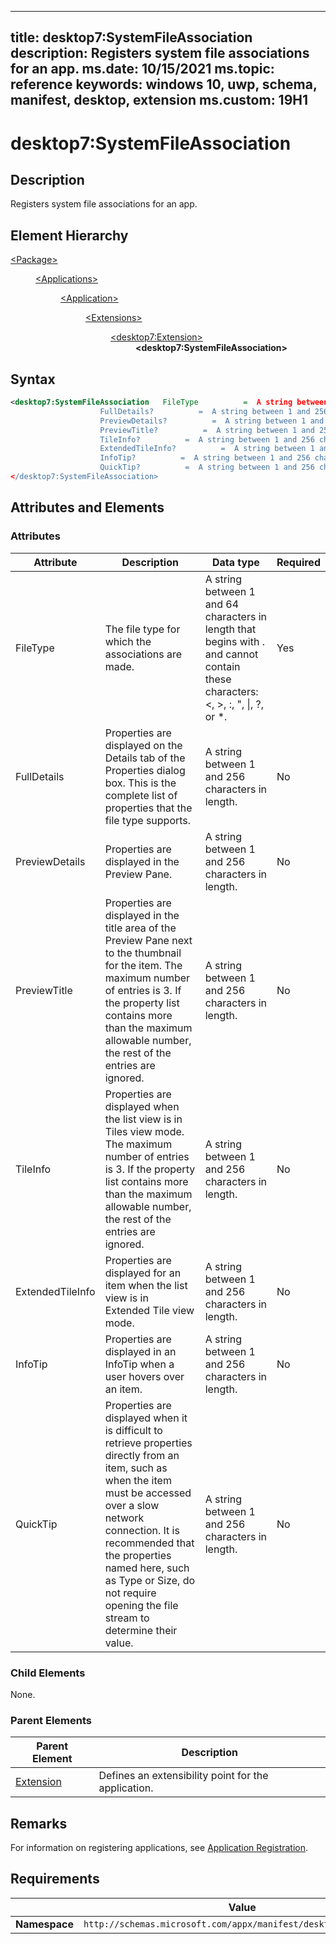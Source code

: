 ﻿---

title: desktop7:SystemFileAssociation
description: Registers system file associations for an app. 
ms.date: 10/15/2021
ms.topic: reference
keywords: windows 10, uwp, schema, manifest, desktop, extension 
ms.custom: 19H1
---

# desktop7:SystemFileAssociation

## Description
Registers system file associations for an app. 

## Element Hierarchy
<dl>
<dt><a href="element-package.md">&lt;Package&gt;</a></dt>
<dd>
<dl>
<dt><a href="element-applications.md">&lt;Applications&gt;</a></dt>
<dd>
<dl>
<dt><a href="element-application.md">&lt;Application&gt;</a></dt>
<dd>
<dl>
<dt><a href="element-1-extensions.md">&lt;Extensions&gt;</a></dt>
<dd>
<dl>
<dt><a href="element-desktop7-extension.md">&lt;desktop7:Extension&gt;</a></dt>
<dd><b>&lt;desktop7:SystemFileAssociation&gt;</b></dd>
</dl>
</dd>
</dl>
</dd>
</dl>
</dd>
</dl>
</dd>
</dl>


## Syntax
```xml
<desktop7:SystemFileAssociation   FileType          =  A string between 1 and 64 characters in length that begins with . and cannot contain these characters: <, >, :, ", |, ?, or *.
                    FullDetails?          =  A string between 1 and 256 characters in length. 
                    PreviewDetails?          =  A string between 1 and 256 characters in length. 
                    PreviewTitle?          =  A string between 1 and 256 characters in length.
                    TileInfo?          =  A string between 1 and 256 characters in length.
                    ExtendedTileInfo?          =  A string between 1 and 256 characters in length.
                    InfoTip?          =  A string between 1 and 256 characters in length.
                    QuickTip?          =  A string between 1 and 256 characters in length.>
</desktop7:SystemFileAssociation>
```



## Attributes and Elements

### Attributes

| Attribute | Description | Data type | Required |
|-----------|-------------|-----------|----------|
| FileType | The file type for which the associations are made. |  A string between 1 and 64 characters in length that begins with . and cannot contain these characters: <, >, :, ", \|, ?, or *. | Yes |
| FullDetails | Properties are displayed on the Details tab of the Properties dialog box. This is the complete list of properties that the file type supports. | A string between 1 and 256 characters in length. | No |
| PreviewDetails | Properties are displayed in the Preview Pane. | A string between 1 and 256 characters in length. | No |
| PreviewTitle | Properties are displayed in the title area of the Preview Pane next to the thumbnail for the item. The maximum number of entries is 3. If the property list contains more than the maximum allowable number, the rest of the entries are ignored. | A string between 1 and 256 characters in length. | No |
| TileInfo | Properties are displayed when the list view is in Tiles view mode. The maximum number of entries is 3. If the property list contains more than the maximum allowable number, the rest of the entries are ignored. | A string between 1 and 256 characters in length. | No |
| ExtendedTileInfo | Properties are displayed for an item when the list view is in Extended Tile view mode. | A string between 1 and 256 characters in length. | No |
| InfoTip | Properties are displayed in an InfoTip when a user hovers over an item. | A string between 1 and 256 characters in length. | No |
| QuickTip | Properties are displayed when it is difficult to retrieve properties directly from an item, such as when the item must be accessed over a slow network connection. It is recommended that the properties named here, such as Type or Size, do not require opening the file stream to determine their value. | A string between 1 and 256 characters in length. | No |

### Child Elements

None.

### Parent Elements

| Parent Element | Description |
|---------------|-------------|
| [Extension](element-desktop7-extension.md) | Defines an extensibility point for the application. |  


## Remarks

For information on registering applications, see [Application Registration](/windows/win32/shell/app-registration).


## Requirements

|               |       Value                                                      |
|---------------|-------------------------------------------------------------|
| **Namespace** | `http://schemas.microsoft.com/appx/manifest/desktop/windows10/7` |